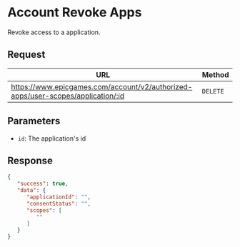 # Account Revoke Apps
Revoke access to a application.

## Request
| URL | Method |
| - | - |
| https://www.epicgames.com/account/v2/authorized-apps/user-scopes/application/:id | `DELETE` |

## Parameters
- `id`: The application's id

## Response
```json
{
   "success": true,
   "data": {
      "applicationId": "",
      "consentStatus": "",
      "scopes": [
         ""
      ]
   }
}
```